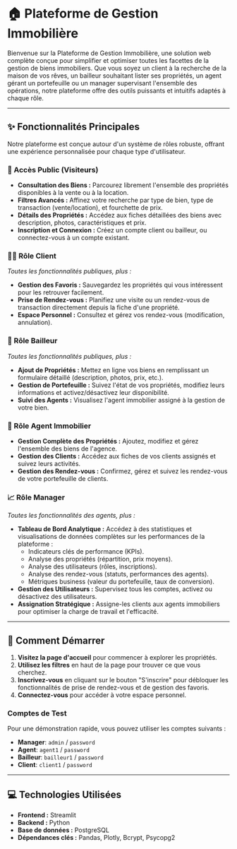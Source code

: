 # 🏠 Plateforme de Gestion Immobilière

Bienvenue sur la Plateforme de Gestion Immobilière, une solution web complète conçue pour simplifier et optimiser toutes les facettes de la gestion de biens immobiliers. Que vous soyez un client à la recherche de la maison de vos rêves, un bailleur souhaitant lister ses propriétés, un agent gérant un portefeuille ou un manager supervisant l'ensemble des opérations, notre plateforme offre des outils puissants et intuitifs adaptés à chaque rôle.

---

## ✨ Fonctionnalités Principales

Notre plateforme est conçue autour d'un système de rôles robuste, offrant une expérience personnalisée pour chaque type d'utilisateur.

### 👤 Accès Public (Visiteurs)
- **Consultation des Biens :** Parcourez librement l'ensemble des propriétés disponibles à la vente ou à la location.
- **Filtres Avancés :** Affinez votre recherche par type de bien, type de transaction (vente/location), et fourchette de prix.
- **Détails des Propriétés :** Accédez aux fiches détaillées des biens avec description, photos, caractéristiques et prix.
- **Inscription et Connexion :** Créez un compte client ou bailleur, ou connectez-vous à un compte existant.

### 🧑‍💼 Rôle Client
*Toutes les fonctionnalités publiques, plus :*
- **Gestion des Favoris :** Sauvegardez les propriétés qui vous intéressent pour les retrouver facilement.
- **Prise de Rendez-vous :** Planifiez une visite ou un rendez-vous de transaction directement depuis la fiche d'une propriété.
- **Espace Personnel :** Consultez et gérez vos rendez-vous (modification, annulation).

### 🏢 Rôle Bailleur
*Toutes les fonctionnalités publiques, plus :*
- **Ajout de Propriétés :** Mettez en ligne vos biens en remplissant un formulaire détaillé (description, photos, prix, etc.).
- **Gestion de Portefeuille :** Suivez l'état de vos propriétés, modifiez leurs informations et activez/désactivez leur disponibilité.
- **Suivi des Agents :** Visualisez l'agent immobilier assigné à la gestion de votre bien.

### 🔑 Rôle Agent Immobilier
- **Gestion Complète des Propriétés :** Ajoutez, modifiez et gérez l'ensemble des biens de l'agence.
- **Gestion des Clients :** Accédez aux fiches de vos clients assignés et suivez leurs activités.
- **Gestion des Rendez-vous :** Confirmez, gérez et suivez les rendez-vous de votre portefeuille de clients.

### 📈 Rôle Manager
*Toutes les fonctionnalités des agents, plus :*
- **Tableau de Bord Analytique :** Accédez à des statistiques et visualisations de données complètes sur les performances de la plateforme :
    - Indicateurs clés de performance (KPIs).
    - Analyse des propriétés (répartition, prix moyens).
    - Analyse des utilisateurs (rôles, inscriptions).
    - Analyse des rendez-vous (statuts, performances des agents).
    - Métriques business (valeur du portefeuille, taux de conversion).
- **Gestion des Utilisateurs :** Supervisez tous les comptes, activez ou désactivez des utilisateurs.
- **Assignation Stratégique :** Assigne-les clients aux agents immobiliers pour optimiser la charge de travail et l'efficacité.

---

## 🚀 Comment Démarrer

1. **Visitez la page d'accueil** pour commencer à explorer les propriétés.
2. **Utilisez les filtres** en haut de la page pour trouver ce que vous cherchez.
3. **Inscrivez-vous** en cliquant sur le bouton "S'inscrire" pour débloquer les fonctionnalités de prise de rendez-vous et de gestion des favoris.
4. **Connectez-vous** pour accéder à votre espace personnel.

### Comptes de Test
Pour une démonstration rapide, vous pouvez utiliser les comptes suivants :
- **Manager**: `admin` / `password`
- **Agent**: `agent1` / `password`
- **Bailleur**: `bailleur1` / `password`
- **Client**: `client1` / `password`

---

## 💻 Technologies Utilisées
- **Frontend :** Streamlit
- **Backend :** Python
- **Base de données :** PostgreSQL
- **Dépendances clés :** Pandas, Plotly, Bcrypt, Psycopg2